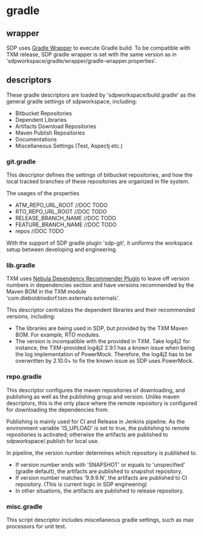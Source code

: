 # gradle

## wrapper 

SDP uses
[Gradle Wrapper](https://docs.gradle.org/current/userguide/gradle_wrapper.html)
to execute Gradle build. To be compatible with TXM release, SDP gradle
wrapper is set with the same version as in
'sdpworkspace/gradle/wrapper/gradle-wrapper.properties'.

## descriptors

These gradle descriptors are loaded by 'sdpworkspace/build.gradle' as
the general gradle settings of sdpworkspace, including:
- Bitbucket Repositories
- Dependent Libraries
- Artifacts Download Repositories
- Maven Publish Repositories
- Documentations
- Miscellaneous Settings (Test, Aspectj etc.)

### git.gradle

This descriptor defines the settings of bitbucket repositories, and how
the local tracked branches of these repositories are organized in file
system.

The usages of the properties
- ATM_REPO_URL_ROOT //DOC TODO
- RTO_REPO_URL_ROOT //DOC TODO
- RELEASE_BRANCH_NAME //DOC TODO
- FEATURE_BRANCH_NAME //DOC TODO
- repos //DOC TODO

With the support of SDP gradle plugin 'sdp-git', it uniforms the
workspace setup between developing and engineering.

### lib.gradle

TXM uses
[Nebula Dependency Recommender Plugin](https://github.com/nebula-plugins/nebula-dependency-recommender-plugin)
to leave off version numbers in dependencies section and have versions
recommended by the Maven BOM in the TXM module
'com.dieboldnixdorf.txm.externals:externals'.

This descriptor centralizes the dependent libraries and their
recommended versions, including:
- The libraries are being used in SDP, but provided by the TXM Maven
  BOM. For example, RTO modules.
- The version is incompatible with the provided in TXM. Take log4j2 for
  instance, the TXM-provided log4j2 2.9.1 has a known issue when being
  the log implementation of PowerMock. Therefore, the log4j2 has to be
  overwritten by 2.10.0+ to fix the known issue as SDP uses PowerMock.

### repo.gradle

This descriptor configures the maven repositories of downloading, and
publishing as well as the publishing group and version. Unlike maven
descriptors, this is the only place where the remote repository is
configured for downloading the dependencies from.

Publishing is mainly used for CI and Release in Jenkins pipeline. As the
environment variable 'IS_UPLOAD' is set to true, the publishing to
remote repositories is activated; otherwise the artifacts are published
to sdpworkspace/.publish for local use.

In pipeline, the version number determines which repository is
published to.
- If version number ends with 'SNAPSHOT' or equals to 'unspecified' 
  (gradle default), the artifacts are published to snapshot repository.
- If version number matches '9.9.9.N', the artifacts are published to CI
  repository. (This is current logic in SDP engineering)
- In other situations, the artifacts are published to release
  repository.

### misc.gradle

This script descriptor includes miscellaneous gradle settings, such as
max processors for unit test.